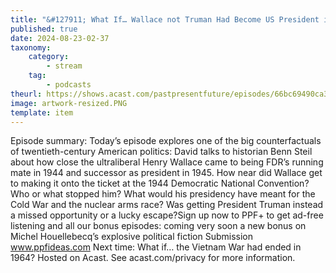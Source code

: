 ```yaml
---
title: "&#127911; What If… Wallace not Truman Had Become US President in 1945?"
published: true
date: 2024-08-23-02-37
taxonomy:
    category:
        - stream
    tag:
        - podcasts
theurl: https://shows.acast.com/pastpresentfuture/episodes/66bc69490ca3a86a26d4a448
image: artwork-resized.PNG
template: item
---
```


Episode summary: Today&rsquo;s episode explores one of the big counterfactuals of twentieth-century American politics: David talks to historian Benn Steil about how close the ultraliberal Henry Wallace came to being FDR&rsquo;s running mate in 1944 and successor as president in 1945. How near did Wallace get to making it onto the ticket at the 1944 Democratic National Convention? Who or what stopped him? What would his presidency have meant for the Cold War and the nuclear arms race? Was getting President Truman instead a missed opportunity or a lucky escape?Sign up now to PPF+ to get ad-free listening and all our bonus episodes: coming very soon a new bonus on Michel Houellebecq&rsquo;s explosive political fiction Submission www.ppfideas.com Next time: What if&hellip; the Vietnam War had ended in 1964? Hosted on Acast. See acast.com/privacy for more information.
